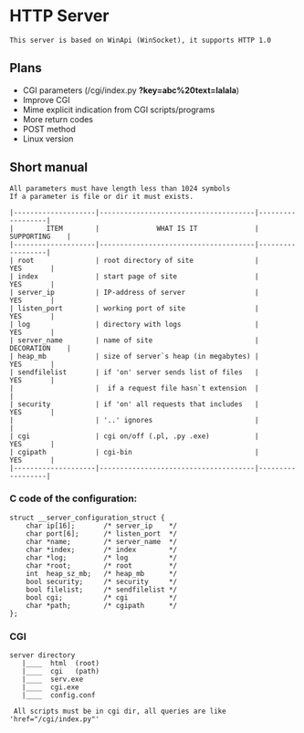 HTTP Server
===========
    This server is based on WinApi (WinSocket), it supports HTTP 1.0
## Plans
   * CGI parameters (/cgi/index.py **?key=abc%20text=lalala**)
   * Improve CGI
   * Mime explicit indication from CGI scripts/programs
   * More return codes
   * POST method
   * Linux version
## Short manual
    All parameters must have length less than 1024 symbols
    If a parameter is file or dir it must exists.

    |--------------------|--------------------------------------|------------------|    
    |        ITEM        |              WHAT IS IT              |    SUPPORTING    |
    |--------------------|--------------------------------------|------------------|
    | root               | root directory of site               |        YES       |
    | index              | start page of site                   |        YES       |
    | server_ip          | IP-address of server                 |        YES       |
    | listen_port        | working port of site                 |        YES       |
    | log                | directory with logs                  |        YES       |
    | server_name        | name of site                         |    DECORATION    |
    | heap_mb            | size of server`s heap (in megabytes) |        YES       |
    | sendfilelist       | if 'on' server sends list of files   |        YES       |
    |                    |  if a request file hasn`t extension  |                  |
    | security           | if 'on' all requests that includes   |        YES       |
    |                    | '..' ignores                         |                  |
    | cgi                | cgi on/off (.pl, .py .exe)           |        YES       |
    | cgipath            | cgi-bin                              |        YES       |
    |--------------------|--------------------------------------|------------------|

### C code of the configuration:
    struct __server_configuration_struct {
        char ip[16];       /* server_ip    */
        char port[6];      /* listen_port  */
        char *name;        /* server_name  */
        char *index;       /* index        */
        char *log;         /* log          */
        char *root;        /* root         */
        int  heap_sz_mb;   /* heap_mb      */
        bool security;     /* security     */
        bool filelist;     /* sendfilelist */
        bool cgi;          /* cgi          */
        char *path;        /* cgipath      */
    };
### CGI
    server directory
       |____  html  (root)
       |____  cgi   (path)
       |____  serv.exe
       |____  cgi.exe
       |____  config.conf
     
     All scripts must be in cgi dir, all queries are like 'href="/cgi/index.py"'
